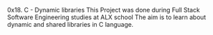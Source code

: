 0x18. C - Dynamic libraries
This Project was done during Full Stack Software Engineering studies at ALX school The aim is to learn about dynamic and shared libraries in C language.
